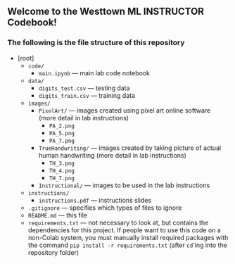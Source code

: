 ## Welcome to the Westtown ML INSTRUCTOR Codebook!
### The following is the file structure of this repository
* [root]
  * `code/`
    * `main.ipynb` — main lab code notebook
  * `data/`
    * `digits_test.csv` — testing data
    * `digits_train.csv` — training data
  * `images/`
    * `PixelArt/` — images created using pixel art online software (more detail in lab instructions)
      * `PA_2.png`
      * `PA_5.png`
      * `PA_7.png`
    * `TrueHandwriting/` — images created by taking picture of actual human handwriting (more detail in lab instructions)
      * `TH_3.png`
      * `TH_4.png`
      * `TH_7.png`
    * `Instructional/` — images to be used in the lab instructions
  * `instructions/`
    * `instructions.pdf` — instructions slides
  * `.gitignore` — specifies which types of files to ignore
  * `README.md` — this file
  * `requirements.txt` — not necessary to look at, but contains the dependencies for this project. If people want to use this code on a non-Colab system, you must manually install required packages with the command `pip install -r requirements.txt` (after `cd`'ing into the repository folder)